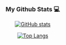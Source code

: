 <!--
**donghyuun/donghyuun** is a ✨ _special_ ✨ repository because its `README.md` (this file) appears on your GitHub profile.

Here are some ideas to get you started:

- 🔭 I’m currently working on ...
- 🌱 I’m currently learning ...
- 👯 I’m looking to collaborate on ...
- 🤔 I’m looking for help with ...
- 💬 Ask me about ...
- 📫 How to reach me: ...
- 😄 Pronouns: ...
- ⚡ Fun fact: ...
-->

<h3 align="center">My Github Stats 💻</h3>
<div align="center">

[![GitHub stats](https://github-readme-stats.vercel.app/api?username=donghyuun&hide_title=true&show_icons=true&include_all_commits=true&disable_animations=true&theme=radical)](https://github.com/donghyuun/github-readme-stats)

[![Top Langs](https://github-readme-stats.vercel.app/api/top-langs/?username=donghyuun&layout=compact)](https://github.com/donghyuun/github-readme-stats)
</div>
